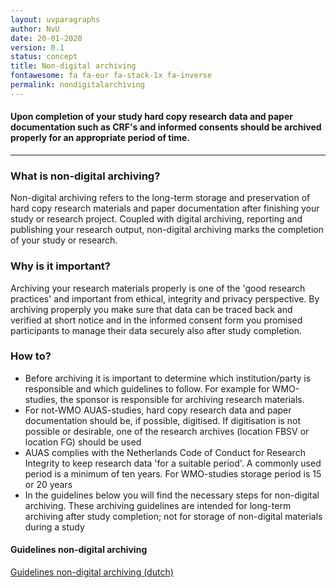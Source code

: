 ```yaml
---
layout: uvparagraphs
author: NvU
date: 20-01-2020
version: 0.1
status: concept
title: Non-digital archiving
fontawesome: fa fa-eur fa-stack-1x fa-inverse
permalink: nondigitalarchiving
---
```


#### Upon completion of your study hard copy research data and paper documentation such as CRF's and informed consents should be archived properly for an appropriate period of time.

---

### What is non-digital archiving?
Non-digital archiving refers to the long-term storage and preservation of hard copy research materials and paper documentation after finishing your study or research project. Coupled with digital archiving, reporting and publishing your research output, non-digital archiving marks the completion of your study or research.

### Why is it important?
Archiving your research materials properly is one of the 'good research practices' and important from ethical, integrity and privacy perspective. By archiving properply you make sure that  data can be traced back and verified at short notice and in the informed consent form you promised participants to manage their data securely also after study completion.     

### How to?
* Before archiving it is important to determine which institution/party is responsible and which guidelines to follow. For example for WMO-studies, the sponsor is responsible for archiving research materials. 
* For not-WMO AUAS-studies, hard copy research data and paper documentation should be, if possible, digitised. If digitisation is not possible or desirable, one of the research archives (location FBSV or location FG) should be used
* AUAS complies with the Netherlands Code of Conduct for Research Integrity to keep research data 'for a suitable period'. A commonly used period is a minimum of ten years. For WMO-studies storage period is 15 or 20 years
* In the guidelines below you will find the necessary steps for non-digital archiving. These archiving guidelines are intended for long-term archiving after study completion; not for storage of non-digital materials during a study

#### Guidelines non-digital archiving
<a href="/files/UV_Nondigitalarchivingguidelines_v02_concept.docx" download="Guidelines nondigitalarchiving">Guidelines non-digital archiving (dutch)</a>

